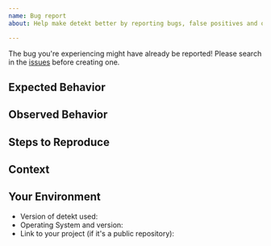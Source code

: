 ```yaml
---
name: Bug report
about: Help make detekt better by reporting bugs, false positives and other issues

---
```


The bug you're experiencing might have already be reported!
Please search in the [issues](https://github.com/arturbosch/detekt/issues) before creating one.

## Expected Behavior
<!---Tell us what should happen -->

## Observed Behavior
<!---Tell us what happens instead of the expected behavior -->

## Steps to Reproduce
<!--- Provide a link to a live example, or an unambiguous set of steps to -->
<!--- reproduce this bug. Include code to reproduce, if relevant -->

## Context
<!--- How has this issue affected you? What are you trying to accomplish? -->
<!--- Providing context helps us come up with a solution that is most useful in the real world -->

## Your Environment
<!--- Include as many relevant details about the environment you experienced the bug in -->
* Version of detekt used:
* Operating System and version:
* Link to your project (if it's a public repository):
